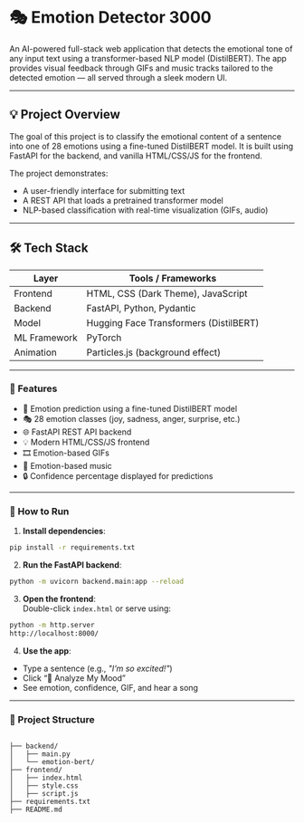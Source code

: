 # 🎭 Emotion Detector 3000

An AI-powered full-stack web application that detects the emotional tone of any input text using a transformer-based NLP model (DistilBERT). The app provides visual feedback through GIFs and music tracks tailored to the detected emotion — all served through a sleek modern UI.

---

## 💡 Project Overview

The goal of this project is to classify the emotional content of a sentence into one of 28 emotions using a fine-tuned DistilBERT model. It is built using FastAPI for the backend, and vanilla HTML/CSS/JS for the frontend.

The project demonstrates:
- A user-friendly interface for submitting text
- A REST API that loads a pretrained transformer model
- NLP-based classification with real-time visualization (GIFs, audio)

---

## 🛠️ Tech Stack

| Layer         | Tools / Frameworks                |
|---------------|----------------------------------|
| Frontend      | HTML, CSS (Dark Theme), JavaScript |
| Backend       | FastAPI, Python, Pydantic        |
| Model         | Hugging Face Transformers (DistilBERT) |
| ML Framework  | PyTorch                          |
| Animation     | Particles.js (background effect) |

---


### 🧠 Features

- 🤖 Emotion prediction using a fine-tuned DistilBERT model
- 🎭 28 emotion classes (joy, sadness, anger, surprise, etc.)
- 🌐 FastAPI REST API backend
- 💡 Modern HTML/CSS/JS frontend
- 🎞️ Emotion-based GIFs
- 🎵 Emotion-based music
- 🔒 Confidence percentage displayed for predictions

---

### 🚀 How to Run

1. **Install dependencies**:
```bash
pip install -r requirements.txt
```

2. **Run the FastAPI backend**:
```bash
python -m uvicorn backend.main:app --reload
```

3. **Open the frontend**:  
Double-click `index.html` or serve using:
```bash
python -m http.server
http://localhost:8000/
```

4. **Use the app**:
- Type a sentence (e.g., _"I’m so excited!"_)
- Click “🔮 Analyze My Mood”
- See emotion, confidence, GIF, and hear a song

---

### 📁 Project Structure

```

├── backend/
│   ├── main.py
│   └── emotion-bert/
├── frontend/
│   ├── index.html
│   ├── style.css
│   ├── script.js
├── requirements.txt
├── README.md

```




